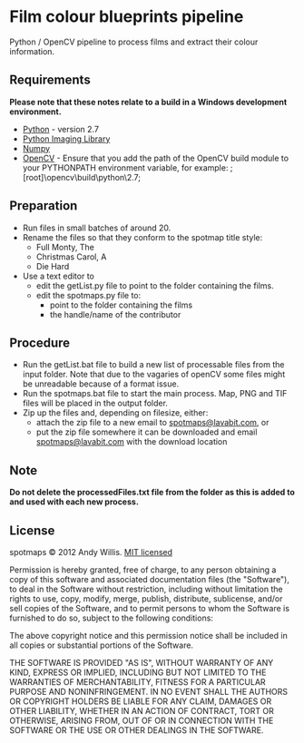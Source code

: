 # Film colour blueprints pipeline

Python / OpenCV pipeline to process films and extract their colour information.

## Requirements

**Please note that these notes relate to a build in a Windows development environment.**

* [Python](http://python.org/) - version 2.7
* [Python Imaging Library](http://www.pythonware.com/products/pil/)
* [Numpy](http://sourceforge.net/projects/numpy/)
* [OpenCV](http://opencv.org/) - Ensure that you add the path of the OpenCV build module to your PYTHONPATH environment variable, for example: ;[root]\opencv\build\python\2.7;

## Preparation

* Run files in small batches of around 20.
* Rename the files so that they conform to the spotmap title style:  
	* Full Monty, The
	* Christmas Carol, A
	* Die Hard
* Use a text editor to
	* edit the getList.py file to point to the folder containing the films.
	* edit the spotmaps.py file to:
		* point to the folder containing the films
		* the handle/name of the contributor

## Procedure

* Run the getList.bat file to build a new list of processable files from the input folder. Note that due to the vagaries of openCV some files might be unreadable because of a format issue.
* Run the spotmaps.bat file to start the main process. Map, PNG and TIF files will be placed in the output folder.
* Zip up the files and, depending on filesize, either:
	* attach the zip file to a new email to spotmaps@lavabit.com, or
	* put the zip file somewhere it can be downloaded and email spotmaps@lavabit.com with the download location
	
## Note

**Do not delete the processedFiles.txt file from the folder as this is added to and used with each new process.**
	
## License
spotmaps &copy; 2012 Andy Willis. [MIT licensed](http://www.opensource.org/licenses/mit-license.php)

Permission is hereby granted, free of charge, to any person obtaining a copy of this software and associated documentation files (the "Software"), to deal in the Software without restriction, including without limitation the rights to use, copy, modify, merge, publish, distribute, sublicense, and/or sell copies of the Software, and to permit persons to whom the Software is furnished to do so, subject to the following conditions:

The above copyright notice and this permission notice shall be included in all copies or substantial portions of the Software.

THE SOFTWARE IS PROVIDED "AS IS", WITHOUT WARRANTY OF ANY KIND, EXPRESS OR IMPLIED, INCLUDING BUT NOT LIMITED TO THE WARRANTIES OF MERCHANTABILITY, FITNESS FOR A PARTICULAR PURPOSE AND NONINFRINGEMENT. IN NO EVENT SHALL THE AUTHORS OR COPYRIGHT HOLDERS BE LIABLE FOR ANY CLAIM, DAMAGES OR OTHER LIABILITY, WHETHER IN AN ACTION OF CONTRACT, TORT OR OTHERWISE, ARISING FROM, OUT OF OR IN CONNECTION WITH THE SOFTWARE OR THE USE OR OTHER DEALINGS IN THE SOFTWARE.
